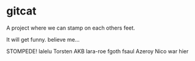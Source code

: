# gitcat
A project where we can stamp on each others feet.

It will get funny. believe me...

STOMPEDE! lalelu Torsten AKB lara-roe fgoth fsaul Azeroy Nico war hier


